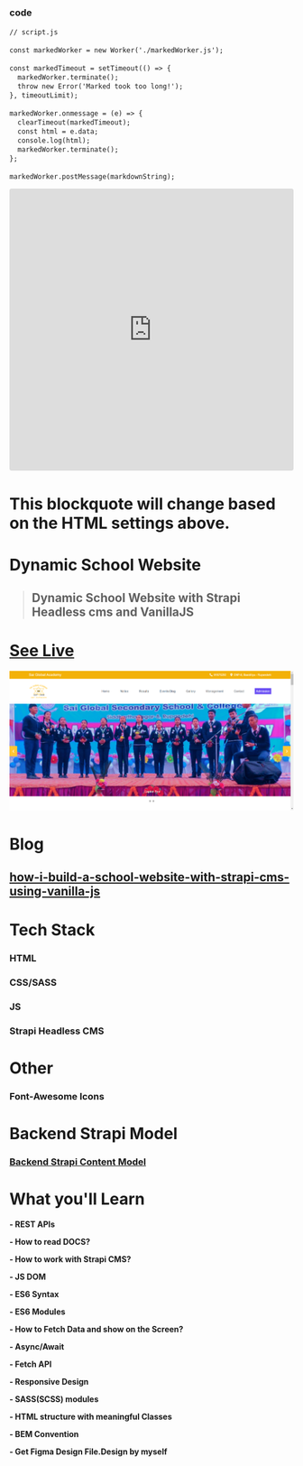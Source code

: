 ### code

```
// script.js

const markedWorker = new Worker('./markedWorker.js');

const markedTimeout = setTimeout(() => {
  markedWorker.terminate();
  throw new Error('Marked took too long!');
}, timeoutLimit);

markedWorker.onmessage = (e) => {
  clearTimeout(markedTimeout);
  const html = e.data;
  console.log(html);
  markedWorker.terminate();
};

markedWorker.postMessage(markdownString);
```

<iframe
     src="https://codesandbox.io/embed/how-react-works-8xpvt?fontsize=14&hidenavigation=1&theme=dark"
     style="width:100%; height:500px; border:0; border-radius: 4px; overflow:hidden;"
     title="how react works"
     allow="accelerometer; ambient-light-sensor; camera; encrypted-media; geolocation; gyroscope; hid; microphone; midi; payment; usb; vr; xr-spatial-tracking"
     sandbox="allow-forms allow-modals allow-popups allow-presentation allow-same-origin allow-scripts"
   ></iframe>

<h1>
  This blockquote will change based on the HTML settings above.
</h1>

#  Dynamic School Website

>  ##  Dynamic School Website with Strapi Headless cms and VanillaJS 

 # [See Live](https://alidhuniya.github.io/schoolWebsite-StrapiCMS/)

 [![See Live](https://github.com/Alidhuniya/schoolWebsite-StrapiCMS/raw/master/img/thumbnail.png)](https://alidhuniya.github.io/schoolWebsite-StrapiCMS/)
 
 # Blog 
 
 ## [how-i-build-a-school-website-with-strapi-cms-using-vanilla-js](https://dev.to/alidhuniya/how-i-build-a-school-website-with-strapi-cms-using-vanilla-js-2k57)


# Tech Stack

 ### HTML
 ### CSS/SASS
 ### JS
 ### Strapi Headless CMS

 # Other

 ### Font-Awesome Icons

 # Backend Strapi Model 
 ### [Backend Strapi Content Model](https://github.com/Alidhuniya/schoolWebsite-strapi-Backend-Model)


 # What you'll Learn

   **- REST APIs**

   **- How to read DOCS?**

   **- How to work with Strapi CMS?**

   **- JS DOM**

   **- ES6 Syntax**

   **- ES6 Modules**

   **- How to Fetch Data and show on the Screen?**

   **- Async/Await**

   **-  Fetch API**

   **- Responsive Design**

   **- SASS(SCSS) modules**

   **- HTML structure with meaningful Classes**

   **- BEM Convention**

   **- Get Figma Design File.Design by myself**

